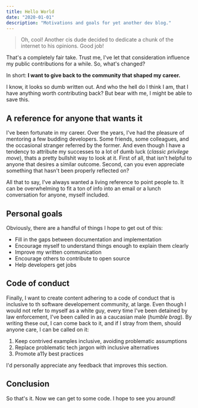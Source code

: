 ```yaml
---
title: Hello World
date: "2020-01-01"
description: "Motivations and goals for yet another dev blog."
---
```


> Oh, cool! Another cis dude decided to dedicate a chunk of the internet to his opinions. Good job!

That's a completely fair take. Trust me, I've let that consideration influence my public contributions for a while. So, what's changed?

In short: **I want to give back to the community that shaped my career.**

I know, it looks so dumb written out. And who the hell do I think I am, that I have anything worth contributing back? But bear with me, I might be able to save this.

## A reference for anyone that wants it

I've been fortunate in my career. Over the years, I've had the pleasure of mentoring a few budding developers. Some friends, some colleagues, and the occasional stranger referred by the former. And even though I have a tendency to attribute my successes to a lot of dumb luck (*classic privilege move*), thats a pretty bullshit way to look at it. First of all, that isn't helpful to anyone that desires a similar outcome. Second, can you even appreciate something that hasn't been properly reflected on?

All that to say, I've always wanted a living reference to point people to. It can be overwhelming to fit a ton of info into an email or a lunch conversation for anyone, myself included.

## Personal goals

Obviously, there are a handful of things I hope to get out of this:

 - Fill in the gaps between documentation and implementation
 - Encourage myself to understand things enough to explain them clearly
 - Improve my written communication
 - Encourage others to contribute to open source
 - Help developers get jobs

## Code of conduct

Finally, I want to create content adhering to a code of conduct that is inclusive to th software developement community, at large. Even though I would not refer to myself as a white guy, every time I've been detained by law enforcement, I've been called in as a caucasian male (*humble brag*). By writing these out, I can come back to it, and if I stray from them, should anyone care, I can be called on it:

 1. Keep contrived examples inclusive, avoiding problematic assumptions
 2. Replace problematic tech jargon with inclusive alternatives
 3. Promote a11y best practices

I'd personally appreciate any feedback that improves this section.

## Conclusion

So that's it. Now we can get to some code. I hope to see you around!
